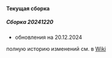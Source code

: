 #### Текущая сборка
##### Сборка 20241220
* обновления на 20.12.2024
 
полную историю изменений см. в [Wiki](https://github.com/magos-linux/magos-linux/wiki/История)
